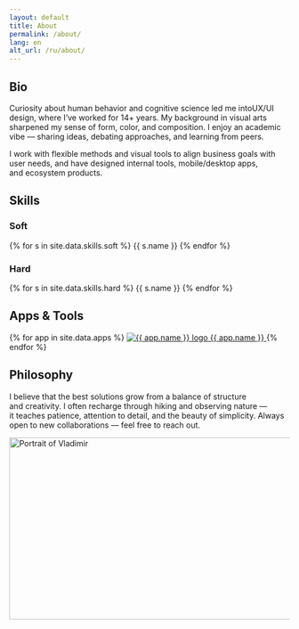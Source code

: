 ```yaml
---
layout: default
title: About
permalink: /about/
lang: en
alt_url: /ru/about/
---
```


<div class="container">
  <!-- Блок биографии -->
  <section class="bio-section">
   <h2 class="subheading">Bio</h2>
    <div class="bio-columns">
      <!-- Левая колонка: текст -->
      <div class="bio">
        <p>
          Curiosity about human behavior and&nbsp;cognitive science led&nbsp;me&nbsp;intoUX/UI design, where I’ve&nbsp;worked for&nbsp;14+&nbsp;years. 
          My&nbsp;background in&nbsp;visual arts sharpened my&nbsp;sense of&nbsp;form, color, and&nbsp;composition. 
          I&nbsp;enjoy an&nbsp;academic vibe&nbsp;— sharing ideas, debating approaches, and&nbsp;learning from&nbsp;peers.</p>
          <p>I&nbsp;work with&nbsp;flexible methods and&nbsp;visual tools to&nbsp;align business goals with user needs, 
          and&nbsp;have designed internal tools, mobile/desktop apps, and&nbsp;ecosystem products.
        </p>
      </div>
      <!-- Правая колонка достижения -->
   <div class="bio">
  <div class="achievements-grid">
    <figure class="laurel-badge" data-value="15+" data-label="years of experience" style="
          --size:160px;
          --leaf:#d6c083;
          --text:#d6c083;
          --leaf-delay:.5s;   /* пауза перед стартом «строительства» венка */
          --leaf-gap:160ms;   /* шаг между парами листьев */
          --lift:-20%;        /* вертикальный подъём SVG листвы */
        "></figure>
    <figure class="laurel-badge" data-value="25+" data-label="big projects" style="
          --size:160px;
          --leaf:#d6c083;
          --text:#d6c083;
          --leaf-delay:.5s;   /* пауза перед стартом «строительства» венка */
          --leaf-gap:160ms;   /* шаг между парами листьев */
          --lift:-20%;        /* вертикальный подъём SVG листвы */
        "></figure>
  </div>
</div>
    </div>
  </section>
  <!-- Блок скилов -->
  <section class="skills-section">
    <h2 class="subheading">Skills</h2>
    <div class="skills-columns">
      <!-- Soft column -->
      <div class="skills-col">
        <h3 class="skills-title">Soft</h3>
        <div class="skills skills-grid">
          {% for s in site.data.skills.soft %}
            <span
              class="pill tilt mono tooltip slide-in-left"
              data-tip="{{ s.note | default: '—' }}"
              style="animation-delay: {{ forloop.index0 | times: 80 }}ms"
            >{{ s.name }}</span>
          {% endfor %}
        </div>
      </div>
      <!-- Hard column -->
      <div class="skills-col">
        <h3 class="skills-title">Hard</h3>
        <div class="skills skills-grid">
          {% for s in site.data.skills.hard %}
            <span
              class="pill tilt mono tooltip slide-in-right"
              data-tip="{{ s.note | default: '—' }}"
              style="animation-delay: {{ forloop.index0 | times: 80 }}ms"
            >{{ s.name }}</span>
          {% endfor %}
        </div>
      </div>
    </div>
  </section>
    <!-- блок мой инструментарий -->
<section class="tools-section">
  <h2 class="subheading">Apps & Tools</h2>
  <div class="tools-grid" style="--tools-delay-base: 800ms">
    {% for app in site.data.apps %}
      <a class="tool appear"
         href="{{ app.url }}" target="_blank" rel="noopener"
         aria-label="{{ app.name }}"
         style="--i: {{ forloop.index0 }}">
        <span class="tool-logo-wrap">
          <img
            src="{{ app.logo | relative_url }}"
            alt="{{ app.name }} logo"
            class="tool-logo"
            loading="lazy"
            decoding="async"
            fetchpriority="low">
        </span>
        <span class="tool-name sr-only">{{ app.name }}</span>
      </a>
    {% endfor %}
  </div>
   <div class="intro-divider"></div>
</section>
  <!-- Блок philosophy -->
<section class="philosophy-section">
  <h2 class="subheading">Philosophy</h2>
  <div class="bio-columns">
    <!-- Левая колонка: текст -->
    <div class="bio">
      <p>
        I&nbsp;believe that the&nbsp;best solutions grow from a&nbsp;balance of&nbsp;structure and&nbsp;creativity. I&nbsp;often recharge through hiking and&nbsp;observing nature — it&nbsp;teaches patience, attention to&nbsp;detail, and&nbsp;the&nbsp;beauty of&nbsp;simplicity. Always open to&nbsp;new collaborations&nbsp;— feel free to&nbsp;reach out.
      </p>
    </div>
    <!-- Правая колонка: фото -->
    <div class="bio">
    <img src="{{ site.baseurl }}/ui/photo.jpg"
     alt="Portrait of Vladimir"
     class="bio-photo"
     width="600" height="327"
     loading="lazy" decoding="async">
    </div>
  </div>
</section>
</div>

<!-- ===== Tooltip logic: один bubble на весь сайт, без зависимостей ===== -->
<script>
(function () {
  const SAFE_PAD = 12;               // отступ от краёв экрана
  const GAP = 8;                     // отступ от элемента
  const bubble = document.createElement('div');
  bubble.id = 'tooltip-bubble';
  document.body.appendChild(bubble);

  let currentEl = null;
  let hideTimer = null;

  function positionBubble(el) {
    if (!el) return;
    const text = el.getAttribute('data-tip');
    if (!text) return;

    // Подготовка к измерению
    bubble.textContent = text;
    bubble.style.display = 'block';
    bubble.classList.remove('show');
    bubble.style.left = '0px';
    bubble.style.top = '0px';

    // Замеры
    const br = bubble.getBoundingClientRect();
    const er = el.getBoundingClientRect();
    const vw = window.innerWidth;
    const vh = window.innerHeight;

    // Центрируем по X и ограничиваем в пределах экрана
    let x = er.left + (er.width / 2) - (br.width / 2);
    if (x < SAFE_PAD) x = SAFE_PAD;
    if (x + br.width > vw - SAFE_PAD) x = vw - SAFE_PAD - br.width;

    // Предпочтительно показываем над элементом, иначе — под элементом
    let y = er.top - GAP - br.height;
    if (y < SAFE_PAD) y = er.bottom + GAP;
    if (y + br.height > vh - SAFE_PAD) y = vh - SAFE_PAD - br.height;

    bubble.style.left = Math.round(x) + 'px';
    bubble.style.top  = Math.round(y) + 'px';

    // Плавное появление
    requestAnimationFrame(() => bubble.classList.add('show'));
  }

  function showTip(el) {
    currentEl = el;
    clearTimeout(hideTimer);
    positionBubble(el);
    window.addEventListener('scroll', onMove, { passive: true });
    window.addEventListener('resize', onMove);
    window.addEventListener('orientationchange', onMove);
  }

  function hideTip() {
    bubble.classList.remove('show');
    clearTimeout(hideTimer);
    hideTimer = setTimeout(() => {
      bubble.style.display = 'none';
      currentEl = null;
      window.removeEventListener('scroll', onMove);
      window.removeEventListener('resize', onMove);
      window.removeEventListener('orientationchange', onMove);
    }, 180); // длительность совпадает с transition
  }

  function onMove() {
    if (currentEl) positionBubble(currentEl);
  }

  // Делегирование событий
  document.addEventListener('mouseenter', (e) => {
    const el = e.target.closest('.tooltip');
    if (el) showTip(el);
  }, true);

  document.addEventListener('mouseleave', (e) => {
    const el = e.target.closest('.tooltip');
    if (el) hideTip();
  }, true);
})();
</script>
<script>
document.addEventListener("DOMContentLoaded", () => {
  const tools = document.querySelectorAll(".tool.appear");

  if ("IntersectionObserver" in window) {
    const observer = new IntersectionObserver((entries, obs) => {
      entries.forEach(entry => {
        if (entry.isIntersecting) {
          entry.target.classList.add("in-view");
          obs.unobserve(entry.target);
        }
      });
    }, { threshold: 0.1 }); // 10% видимости для срабатывания

    tools.forEach(el => observer.observe(el));
  } else {
    // Фолбэк — без анимации, если IntersectionObserver не поддерживается
    tools.forEach(el => el.classList.add("in-view"));
  }
});
</script>
<script>
(function () {
  const tpl = (num, label) => `
  <svg viewBox="0 0 200 200" aria-hidden="true" focusable="false">
    <g transform="translate(100,100)">
      <!-- Левая ветвь (пары i=0..5: снизу вверх) -->
      <g transform="translate(-10,0) rotate(-15)">
        ${leafPath( -60,  45, 26, 0)}
        ${leafPath( -78,  18, 22, 1)}
        ${leafPath( -84, -12, 20, 2)}
        ${leafPath( -78, -38, 18, 3)}
        ${leafPath( -60, -60, 16, 4)}
        ${leafPath( -35, -76, 14, 5)}
      </g>
      <!-- Правая ветвь (зеркало, те же индексы — пары синхронны) -->
      <g transform="translate(10,0) rotate(15) scale(-1,1)">
        ${leafPath( -60,  45, 26, 0)}
        ${leafPath( -78,  18, 22, 1)}
        ${leafPath( -84, -12, 20, 2)}
        ${leafPath( -78, -38, 18, 3)}
        ${leafPath( -60, -60, 16, 4)}
        ${leafPath( -35, -76, 14, 5)}
      </g>
    </g>
  </svg>
  <div class="lb-text" aria-hidden="true">
    <div class="lb-number">${num}</div>
    <div class="lb-label">${label}</div>
  </div>`;

  function leafPath(x, y, r, i){
    const rx = r, ry = r*0.55, k = 0.65*r;
    return `
      <path class="lb-leaf" style="--i:${i}"
        d="
          M ${x} ${y}
          c ${k} ${-ry}, ${rx} ${-ry}, ${rx*2} 0
          c ${-k} ${ry}, ${-rx} ${ry}, ${-rx*2} 0
          Z
        " fill="currentColor"/>
    `;
  }

  document.querySelectorAll('.laurel-badge').forEach(el => {
    const num = el.getAttribute('data-value')  || '';
    const label = el.getAttribute('data-label') || '';
    // кол-во пар (для вычисления финальной задержки текста)
    el.style.setProperty('--pairs', '6');
    el.innerHTML = tpl(num, label);
  });
})();
</script>
